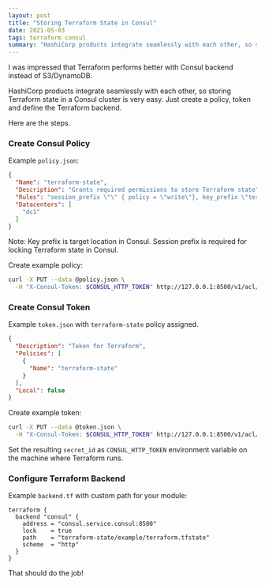 ```yaml
---
layout: post
title: "Storing Terraform State in Consul"
date: 2021-05-03
tags: terraform consul
summary: "HashiCorp products integrate seamlessly with each other, so storing Terraform state in a Consul cluster is very easy."
---
```


I was impressed that Terraform performs better with Consul backend instead of S3/DynamoDB.

HashiCorp products integrate seamlessly with each other, so storing Terraform state in a
Consul cluster is very easy. Just  create a policy, token and define the Terraform backend.

Here are the steps.

### Create Consul Policy

Example `policy.json`:

```json
{
  "Name": "terraform-state",
  "Description": "Grants required permissions to store Terraform state",
  "Rules": "session_prefix \"\" { policy = \"write\"}, key_prefix \"terraform-state/\" { policy = \"write\"}",
  "Datacenters": [
    "dc1"
  ]
}
```

Note: Key prefix is target location in Consul.
Session prefix is required for locking Terraform state in Consul.

Create example policy:

```bash
curl -X PUT --data @policy.json \
  -H "X-Consul-Token: $CONSUL_HTTP_TOKEN" http://127.0.0.1:8500/v1/acl/policy
```

### Create Consul Token

Example `token.json` with `terraform-state` policy assigned.

```json
{
  "Description": "Token for Terraform",
  "Policies": [
    {
      "Name": "terraform-state"
    }
  ],
  "Local": false
}
```

Create example token:

```bash
curl -X PUT --data @token.json \
  -H "X-Consul-Token: $CONSUL_HTTP_TOKEN" http://127.0.0.1:8500/v1/acl/token
```

Set the resulting `secret_id` as `CONSUL_HTTP_TOKEN` environment variable on the machine
where Terraform runs.

### Configure Terraform Backend

Example `backend.tf` with custom path for your module:

```hcl
terraform {
  backend "consul" {
    address = "consul.service.consul:8500"
    lock    = true
    path    = "terraform-state/example/terraform.tfstate"
    scheme  = "http"
  }
}
```

That should do the job!
